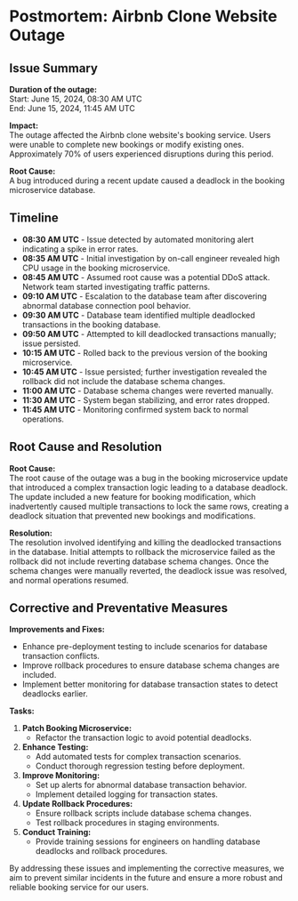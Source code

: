 # Postmortem: Airbnb Clone Website Outage

## Issue Summary

**Duration of the outage:**  
Start: June 15, 2024, 08:30 AM UTC  
End: June 15, 2024, 11:45 AM UTC

**Impact:**  
The outage affected the Airbnb clone website's booking service. Users were unable to complete new bookings or modify existing ones. Approximately 70% of users experienced disruptions during this period.

**Root Cause:**  
A bug introduced during a recent update caused a deadlock in the booking microservice database.

## Timeline

- **08:30 AM UTC** - Issue detected by automated monitoring alert indicating a spike in error rates.
- **08:35 AM UTC** - Initial investigation by on-call engineer revealed high CPU usage in the booking microservice.
- **08:45 AM UTC** - Assumed root cause was a potential DDoS attack. Network team started investigating traffic patterns.
- **09:10 AM UTC** - Escalation to the database team after discovering abnormal database connection pool behavior.
- **09:30 AM UTC** - Database team identified multiple deadlocked transactions in the booking database.
- **09:50 AM UTC** - Attempted to kill deadlocked transactions manually; issue persisted.
- **10:15 AM UTC** - Rolled back to the previous version of the booking microservice.
- **10:45 AM UTC** - Issue persisted; further investigation revealed the rollback did not include the database schema changes.
- **11:00 AM UTC** - Database schema changes were reverted manually.
- **11:30 AM UTC** - System began stabilizing, and error rates dropped.
- **11:45 AM UTC** - Monitoring confirmed system back to normal operations.

## Root Cause and Resolution

**Root Cause:**  
The root cause of the outage was a bug in the booking microservice update that introduced a complex transaction logic leading to a database deadlock. The update included a new feature for booking modification, which inadvertently caused multiple transactions to lock the same rows, creating a deadlock situation that prevented new bookings and modifications.

**Resolution:**  
The resolution involved identifying and killing the deadlocked transactions in the database. Initial attempts to rollback the microservice failed as the rollback did not include reverting database schema changes. Once the schema changes were manually reverted, the deadlock issue was resolved, and normal operations resumed.

## Corrective and Preventative Measures

**Improvements and Fixes:**
- Enhance pre-deployment testing to include scenarios for database transaction conflicts.
- Improve rollback procedures to ensure database schema changes are included.
- Implement better monitoring for database transaction states to detect deadlocks earlier.

**Tasks:**
1. **Patch Booking Microservice:**
   - Refactor the transaction logic to avoid potential deadlocks.
2. **Enhance Testing:**
   - Add automated tests for complex transaction scenarios.
   - Conduct thorough regression testing before deployment.
3. **Improve Monitoring:**
   - Set up alerts for abnormal database transaction behavior.
   - Implement detailed logging for transaction states.
4. **Update Rollback Procedures:**
   - Ensure rollback scripts include database schema changes.
   - Test rollback procedures in staging environments.
5. **Conduct Training:**
   - Provide training sessions for engineers on handling database deadlocks and rollback procedures.

By addressing these issues and implementing the corrective measures, we aim to prevent similar incidents in the future and ensure a more robust and reliable booking service for our users.


